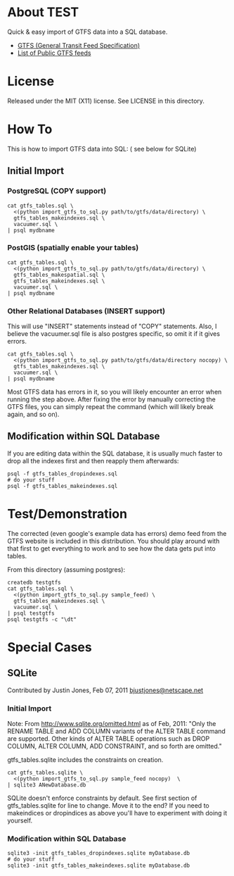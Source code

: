 # About TEST
Quick & easy import of GTFS data into a SQL database.

* [GTFS (General Transit Feed Specification)](http://code.google.com/transit/spec/transit_feed_specification.html)
* [List of Public GTFS feeds](http://code.google.com/p/googletransitdatafeed/wiki/PublicFeeds)

# License
Released under the MIT (X11) license. See LICENSE in this directory.


# How To
This is how to import GTFS data into SQL:
( see below for SQLite)

## Initial Import

### PostgreSQL (COPY support)
    cat gtfs_tables.sql \
      <(python import_gtfs_to_sql.py path/to/gtfs/data/directory) \
      gtfs_tables_makeindexes.sql \
      vacuumer.sql \
    | psql mydbname

### PostGIS (spatially enable your tables)
    cat gtfs_tables.sql \
      <(python import_gtfs_to_sql.py path/to/gtfs/data/directory) \
      gtfs_tables_makespatial.sql \
      gtfs_tables_makeindexes.sql \
      vacuumer.sql \
    | psql mydbname

### Other Relational Databases (INSERT support)
This will use "INSERT" statements instead of "COPY" statements.
Also, I believe the vacuumer.sql file is also postgres specific, so omit it if 
it gives errors.

    cat gtfs_tables.sql \
      <(python import_gtfs_to_sql.py path/to/gtfs/data/directory nocopy) \
      gtfs_tables_makeindexes.sql \
      vacuumer.sql \
    | psql mydbname

Most GTFS data has errors in it, so you will likely encounter an error when 
running the step above. After fixing the error by manually correcting the GTFS 
files, you can simply repeat the command (which will likely break again, and 
so on).

## Modification within SQL Database

If you are editing data within the SQL database, it is usually much faster to 
drop all the indexes first and then reapply them afterwards:

    psql -f gtfs_tables_dropindexes.sql
    # do your stuff
    psql -f gtfs_tables_makeindexes.sql


# Test/Demonstration

The corrected (even google's example data has errors) demo feed from the 
GTFS website is included in this distribution. You should play around with that 
first to get everything to work and to see how the data gets put into tables.

From this directory (assuming postgres):

    createdb testgtfs
    cat gtfs_tables.sql \
      <(python import_gtfs_to_sql.py sample_feed) \
      gtfs_tables_makeindexes.sql \
      vacuumer.sql \
    | psql testgtfs
    psql testgtfs -c "\dt"

# Special Cases

## SQLite
Contributed by Justin Jones, Feb 07, 2011  bjustjones@netscape.net

### Initial Import
Note:
  From http://www.sqlite.org/omitted.html as of Feb, 2011:
    "Only the RENAME TABLE and ADD COLUMN variants of the ALTER TABLE command 
    are supported. Other kinds of ALTER TABLE operations such as DROP COLUMN, 
    ALTER COLUMN, ADD CONSTRAINT, and so forth are omitted."

  gtfs_tables.sqlite includes the constraints on creation. 

    cat gtfs_tables.sqlite \
      <(python import_gtfs_to_sql.py sample_feed nocopy)  \
    | sqlite3 ANewDatabase.db

SQLite doesn't enforce constraints by default. See first section of 
gtfs_tables.sqlite for line to change. Move it to the end?
If you need to makeindices or dropindices as above you'll have to experiment
with doing it yourself.

### Modification within SQL Database
    sqlite3 -init gtfs_tables_dropindexes.sqlite myDatabase.db
    # do your stuff
    sqlite3 -init gtfs_tables_makeindexes.sqlite myDatabase.db

